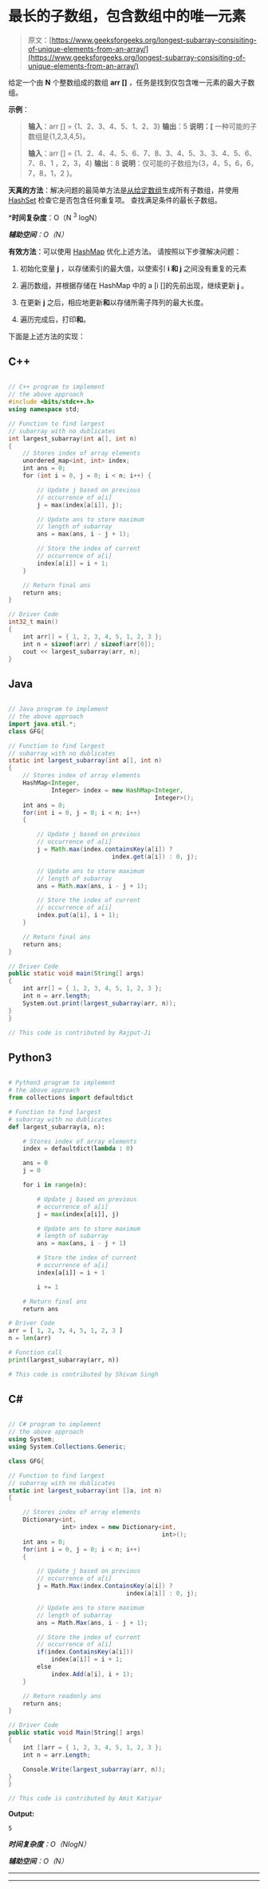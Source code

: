 # 最长的子数组，包含数组中的唯一元素

> 原文：[https://www.geeksforgeeks.org/longest-subarray-consisiting-of-unique-elements-from-an-array/](https://www.geeksforgeeks.org/longest-subarray-consisiting-of-unique-elements-from-an-array/)

给定一个由 **N** 个整数组成的数组 **arr []** ，任务是找到仅包含唯一元素的最大子数组。

**示例**：

> **输入**：arr [] = {1、2、3、4、5、1、2、3}
> **输出**：5
> **说明：[** 一种可能的子数组是{1,2,3,4,5}。
> 
> **输入**：arr [] = {1、2、4、4、5、6、7、8、3、4、5、3、3、4、5、6、7、8、1 ，2，3，4}
> **输出**：8
> **说明**：仅可能的子数组为{3，4，5，6，6，7，8，1，2 }。

**天真的方法**：解决问题的最简单方法是[从给定数组](https://www.geeksforgeeks.org/generating-subarrays-using-recursion/)生成所有子数组，并使用 [HashSet](http://www.geeksforgeeks.org/hashset-in-java/) 检查它是否包含任何重复项。 查找满足条件的最长子数组。

 ***时间复杂度**：O（N <sup>3</sup> logN）

***辅助空间**：O（N）*

**有效方法**：可以使用 [HashMap](http://www.geeksforgeeks.org/java-util-hashmap-in-java/) 优化上述方法。 请按照以下步骤解决问题：

1.  初始化变量 **j** ，以存储索引的最大值，以使索引 **i 和 j** 之间没有重复的元素

2.  遍历数组，并根据存储在 HashMap 中的 a [i []的先前出现，继续更新 **j** 。

3.  在更新 **j** 之后，相应地更新**和**以存储所需子阵列的最大长度。

4.  遍历完成后，打印**和**。

下面是上述方法的实现：

## C++

```cpp

// C++ program to implement 
// the above approach 
#include <bits/stdc++.h> 
using namespace std; 

// Function to find largest 
// subarray with no dublicates 
int largest_subarray(int a[], int n) 
{ 
    // Stores index of array elements 
    unordered_map<int, int> index; 
    int ans = 0; 
    for (int i = 0, j = 0; i < n; i++) { 

        // Update j based on previous 
        // occurrence of a[i] 
        j = max(index[a[i]], j); 

        // Update ans to store maximum 
        // length of subarray 
        ans = max(ans, i - j + 1); 

        // Store the index of current 
        // occurrence of a[i] 
        index[a[i]] = i + 1; 
    } 

    // Return final ans 
    return ans; 
} 

// Driver Code 
int32_t main() 
{ 
    int arr[] = { 1, 2, 3, 4, 5, 1, 2, 3 }; 
    int n = sizeof(arr) / sizeof(arr[0]); 
    cout << largest_subarray(arr, n); 
} 

```

## Java

```java

// Java program to implement 
// the above approach 
import java.util.*; 
class GFG{ 

// Function to find largest 
// subarray with no dublicates 
static int largest_subarray(int a[], int n) 
{ 
    // Stores index of array elements 
    HashMap<Integer, 
            Integer> index = new HashMap<Integer, 
                                         Integer>(); 
    int ans = 0; 
    for(int i = 0, j = 0; i < n; i++) 
    { 

        // Update j based on previous 
        // occurrence of a[i] 
        j = Math.max(index.containsKey(a[i]) ?  
                             index.get(a[i]) : 0, j); 

        // Update ans to store maximum 
        // length of subarray 
        ans = Math.max(ans, i - j + 1); 

        // Store the index of current 
        // occurrence of a[i] 
        index.put(a[i], i + 1); 
    } 

    // Return final ans 
    return ans; 
} 

// Driver Code 
public static void main(String[] args) 
{ 
    int arr[] = { 1, 2, 3, 4, 5, 1, 2, 3 }; 
    int n = arr.length; 
    System.out.print(largest_subarray(arr, n)); 
} 
} 

// This code is contributed by Rajput-Ji

```

## Python3

```py

# Python3 program to implement 
# the above approach 
from collections import defaultdict 

# Function to find largest 
# subarray with no dublicates 
def largest_subarray(a, n): 

    # Stores index of array elements 
    index = defaultdict(lambda : 0) 

    ans = 0
    j = 0

    for i in range(n): 

        # Update j based on previous 
        # occurrence of a[i] 
        j = max(index[a[i]], j) 

        # Update ans to store maximum 
        # length of subarray 
        ans = max(ans, i - j + 1) 

        # Store the index of current 
        # occurrence of a[i] 
        index[a[i]] = i + 1

        i += 1

    # Return final ans  
    return ans 

# Driver Code 
arr = [ 1, 2, 3, 4, 5, 1, 2, 3 ] 
n = len(arr) 

# Function call 
print(largest_subarray(arr, n)) 

# This code is contributed by Shivam Singh 

```

## C#

```cs

// C# program to implement 
// the above approach 
using System; 
using System.Collections.Generic; 

class GFG{ 

// Function to find largest 
// subarray with no dublicates 
static int largest_subarray(int []a, int n) 
{ 

    // Stores index of array elements 
    Dictionary<int, 
               int> index = new Dictionary<int, 
                                           int>(); 
    int ans = 0; 
    for(int i = 0, j = 0; i < n; i++) 
    { 

        // Update j based on previous 
        // occurrence of a[i] 
        j = Math.Max(index.ContainsKey(a[i]) ?  
                                 index[a[i]] : 0, j); 

        // Update ans to store maximum 
        // length of subarray 
        ans = Math.Max(ans, i - j + 1); 

        // Store the index of current 
        // occurrence of a[i] 
        if(index.ContainsKey(a[i])) 
            index[a[i]] = i + 1; 
        else
            index.Add(a[i], i + 1); 
    } 

    // Return readonly ans 
    return ans; 
} 

// Driver Code 
public static void Main(String[] args) 
{ 
    int []arr = { 1, 2, 3, 4, 5, 1, 2, 3 }; 
    int n = arr.Length; 

    Console.Write(largest_subarray(arr, n)); 
} 
} 

// This code is contributed by Amit Katiyar 

```

**Output:** 

```
5

```

***时间复杂度**：O（NlogN）*

***辅助空间**：O（N）*



* * *

* * *



